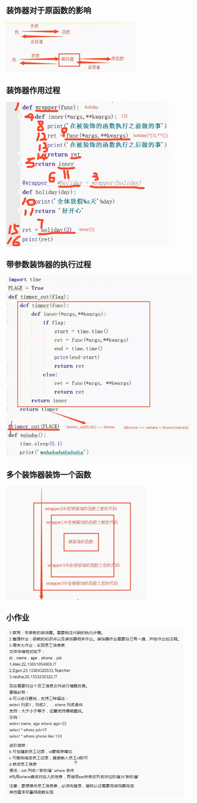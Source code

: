 ## 装饰器对于原函数的影响
![](img/01_装饰器对于原函数的影响.png)

## 装饰器作用过程
![](img/02_装饰器过程.png)

## 带参数装饰器的执行过程
![](img/03_带参数装饰器的执行过程.png)

## 多个装饰器装饰一个函数
![](img/04_多个装饰器装饰一个函数.png)

## 小作业
![](img/05_homework.png)











